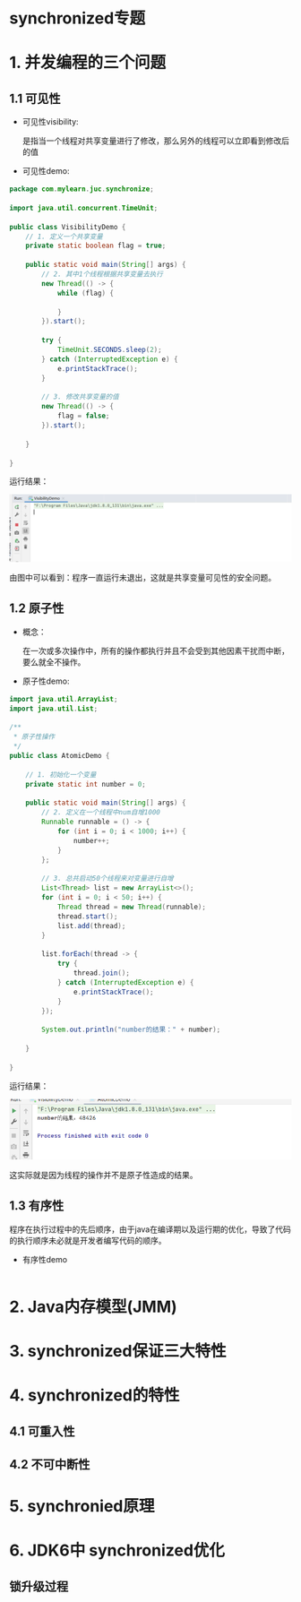 # synchronized专题

# 1. 并发编程的三个问题

## 1.1 可见性

- 可见性visibility:

  是指当一个线程对共享变量进行了修改，那么另外的线程可以立即看到修改后的值

- 可见性demo:

```java
package com.mylearn.juc.synchronize;

import java.util.concurrent.TimeUnit;

public class VisibilityDemo {
    // 1. 定义一个共享变量
    private static boolean flag = true;

    public static void main(String[] args) {
        // 2. 其中1个线程根据共享变量去执行
        new Thread(() -> {
            while (flag) {

            }
        }).start();

        try {
            TimeUnit.SECONDS.sleep(2);
        } catch (InterruptedException e) {
            e.printStackTrace();
        }

        // 3. 修改共享变量的值
        new Thread(() -> {
            flag = false;
        }).start();

    }

}
```

运行结果：

![image-20211215231502186](images/image-20211215231502186.png)

由图中可以看到：程序一直运行未退出，这就是共享变量可见性的安全问题。

## 1.2 原子性

- 概念：

  在一次或多次操作中，所有的操作都执行并且不会受到其他因素干扰而中断，要么就全不操作。

- 原子性demo:

```java
import java.util.ArrayList;
import java.util.List;

/**
 * 原子性操作
 */
public class AtomicDemo {

    // 1. 初始化一个变量
    private static int number = 0;

    public static void main(String[] args) {
        // 2. 定义在一个线程中num自增1000
        Runnable runnable = () -> {
            for (int i = 0; i < 1000; i++) {
                number++;
            }
        };

        // 3. 总共启动50个线程来对变量进行自增
        List<Thread> list = new ArrayList<>();
        for (int i = 0; i < 50; i++) {
            Thread thread = new Thread(runnable);
            thread.start();
            list.add(thread);
        }

        list.forEach(thread -> {
            try {
                thread.join();
            } catch (InterruptedException e) {
                e.printStackTrace();
            }
        });

        System.out.println("number的结果：" + number);

    }

}
```

运行结果：

![image-20211215232602012](images/image-20211215232602012.png)

这实际就是因为线程的操作并不是原子性造成的结果。

## 1.3 有序性

程序在执行过程中的先后顺序，由于java在编译期以及运行期的优化，导致了代码的执行顺序未必就是开发者编写代码的顺序。

- 有序性demo

```
```



# 2. Java内存模型(JMM)





# 3. synchronized保证三大特性

# 4. synchronized的特性

## 4.1 可重入性

## 4.2 不可中断性

# 5. synchronied原理

# 6. JDK6中 synchronized优化

## 锁升级过程



